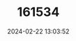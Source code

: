 ---
title: "161534"
category: "Rhinoraja kujiensis"
draft: false
date: 2024-02-22 13:03:52
languages:
  English: ["Dapplebellied Softnose Skate"]
---